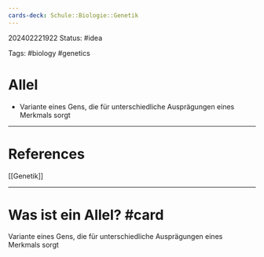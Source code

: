 ```yaml
---
cards-deck: Schule::Biologie::Genetik
---
```

202402221922
Status: #idea

Tags: #biology #genetics 

# Allel
- Variante eines Gens, die für unterschiedliche Ausprägungen eines Merkmals sorgt


---
# References
[[Genetik]]

---


# Was ist  ein Allel? #card 
Variante eines Gens, die für unterschiedliche Ausprägungen eines Merkmals sorgt